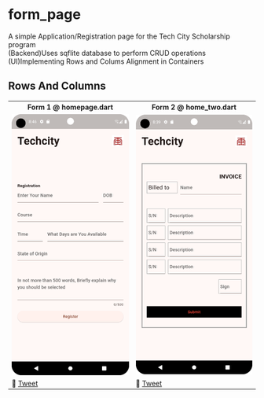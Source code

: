 # form_page

A simple Application/Registration page for the Tech City Scholarship program<br>
(Backend)Uses sqflite database to  perform CRUD operations<br>
(UI)Implementing Rows and Colums Alignment in Containers<br>


## Rows And Columns

<table>
	<tbody width="100%">
	<tr>
			<th>Form 1 @ homepage.dart</th>	
			<th>Form 2 @ home_two.dart</th>	
		</tr>
		<tr>
			<td>
			<img src="https://github.com/SidneyEmeka/Application-Form-Page/blob/master/assets/home1.png" alt="HOME1"></img>
			</td>
			<td>
			<img src="https://github.com/SidneyEmeka/Application-Form-Page/blob/master/assets/home2.png" alt="HOME2"></img>
			</td>
		</tr>
		<tr>
			<td>
				🔗 <a href="https://twitter.com/siswipe">Tweet</a>
			</td>
			<td>
				🔗 <a href="https://x.com/sidswipe">Tweet</a>
			</td>
		</tr>
	</tbody>
</table>
